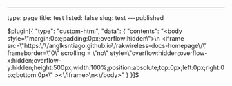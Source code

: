 ---
type: page
title: test
listed: false
slug: test
---published

$plugin[{
    "type": "custom-html",
    "data": {
        "contents": "<body style=\"margin:0px;padding:0px;overflow:hidden\">\n    <iframe src=\"https:\/\/anglksntiago.github.io\/rakwireless-docs-homepage\/\" frameborder=\"0\" scrolling = \"no\" style=\"overflow:hidden;overflow-x:hidden;overflow-y:hidden;height:500px;width:100%;position:absolute;top:0px;left:0px;right:0px;bottom:0px\" ><\/iframe>\n<\/body>"
    }
}]$

